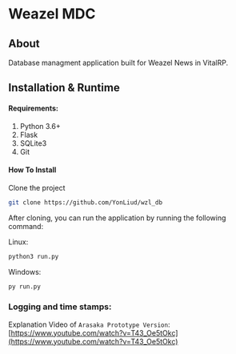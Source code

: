 # Weazel MDC

## About
Database managment application built for Weazel News in VitalRP.

## Installation & Runtime

#### Requirements:
1) Python 3.6+
2) Flask
3) SQLite3
4) Git

#### How To Install

Clone the project
```sh
git clone https://github.com/YonLiud/wzl_db
```

After cloning, you can run the application by running the following command:

Linux: 

```sh
python3 run.py
```

Windows:
```cmd
py run.py
```


### Logging and time stamps:

Explanation Video of `Arasaka Prototype Version`:
[https://www.youtube.com/watch?v=T43_Oe5tOkc](https://www.youtube.com/watch?v=T43_Oe5tOkc)